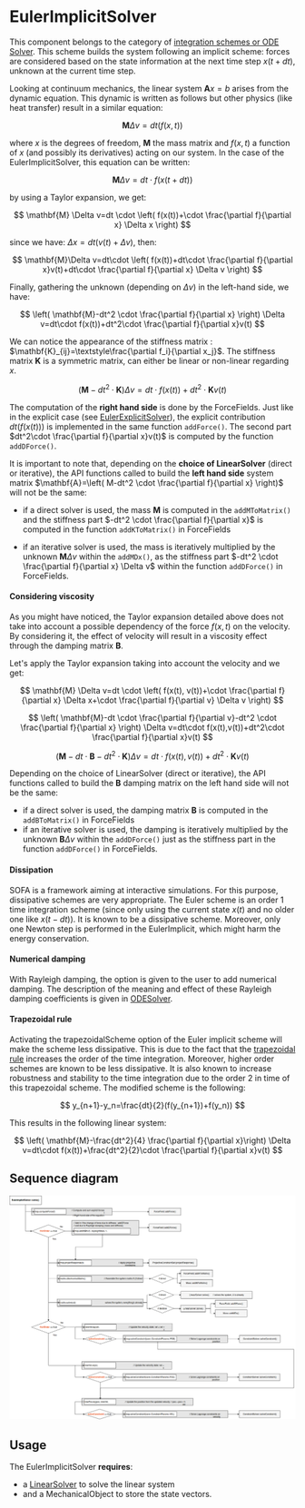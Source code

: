 EulerImplicitSolver  
===================

This component belongs to the category of [integration schemes or ODE Solver](../../../../simulation-principles/system-resolution/integration-scheme/). This scheme builds the system following an implicit scheme: forces are considered based on the state information at the next time step $x(t+dt)$, unknown at the current time step.

Looking at continuum mechanics, the linear system $\mathbf{A}x=b$ arises from the dynamic equation. This dynamic is written as follows but other physics (like heat transfer) result in a similar equation:

$$
\mathbf{M}\Delta v=dt\left(f(x,t)\right)
$$

where $x$ is the degrees of freedom, $\mathbf{M}$ the mass matrix and $f(x,t)$ a function of $x$ (and possibly its derivatives) acting on our system. In the case of the EulerImplicitSolver, this equation can be written: 

$$
\mathbf{M} \Delta v=dt \cdot f(x(t+dt))
$$

by using a Taylor expansion, we get:

$$
\mathbf{M} \Delta v=dt \cdot \left( f(x(t))+\cdot \frac{\partial f}{\partial x} \Delta x \right)
$$

since we have: $\Delta x=dt(v(t)+\Delta v)$, then:

$$
\mathbf{M}\Delta v=dt\cdot \left( f(x(t))+dt\cdot \frac{\partial f}{\partial x}v(t)+dt\cdot \frac{\partial f}{\partial x} \Delta v \right)
$$

Finally, gathering the unknown (depending on $\Delta v$) in the left-hand side, we have:

$$
\left( \mathbf{M}-dt^2 \cdot \frac{\partial f}{\partial x} \right) \Delta v=dt\cdot f(x(t))+dt^2\cdot \frac{\partial f}{\partial x}v(t)
$$

We can notice the appearance of the stiffness matrix : $\mathbf{K}_{ij}=\textstyle\frac{\partial f_i}{\partial x_j}$. The stiffness matrix $\mathbf{K}$ is a symmetric matrix, can either be linear or non-linear regarding $x$.

$$
\left( \mathbf{M}-dt^2 \cdot \mathbf{K} \right) \Delta v=dt\cdot f(x(t))+dt^2\cdot \mathbf{K}v(t)
$$

The computation of the **right hand side** is done by the ForceFields. Just like in the explicit case (see [EulerExplicitSolver](../../forward/eulerexplicitsolver/)), the explicit contribution $dt\left(f(x(t))\right)$ is implemented in the same function `addForce()`. The second part $dt^2\cdot \frac{\partial f}{\partial x}v(t)$ is computed by the function `addDForce()`.

It is important to note that, depending on the **choice of LinearSolver** (direct or iterative), the API functions called to build the **left hand side** system matrix $\mathbf{A}=\left( M-dt^2 \cdot \frac{\partial f}{\partial x} \right)$ will not be the same:

  - if a direct solver is used, the mass $\mathbf{M}$ is computed in the `addMToMatrix()` and the stiffness part $-dt^2 \cdot \frac{\partial f}{\partial x}$ is computed in the function `addKToMatrix()` in ForceFields

  - if an iterative solver is used, the mass is iteratively multiplied by the unknown $\mathbf{M} \Delta v$ within the `addMDx()`, as the stiffness part $-dt^2 \cdot \frac{\partial f}{\partial x} \Delta v$ within the function `addDForce()` in ForceFields.


#### Considering viscosity


As you might have noticed, the Taylor expansion detailed above does not take into account a possible dependency of the force  $f(x,t)$ on the velocity. By considering it, the effect of velocity will result in a viscosity effect through the damping matrix $\mathbf{B}$.

Let's apply the Taylor expansion taking into account the velocity and we get:

$$
\mathbf{M} \Delta v=dt \cdot \left( f(x(t), v(t))+\cdot \frac{\partial f}{\partial x} \Delta x+\cdot \frac{\partial f}{\partial v} \Delta v \right)
$$

$$
\left( \mathbf{M}-dt \cdot \frac{\partial f}{\partial v}-dt^2 \cdot \frac{\partial f}{\partial x} \right) \Delta v=dt\cdot f(x(t),v(t))+dt^2\cdot \frac{\partial f}{\partial x}v(t)
$$

$$
\left( \mathbf{M}-dt \cdot \mathbf{B}-dt^2 \cdot \mathbf{K} \right) \Delta v=dt\cdot f(x(t),v(t))+dt^2\cdot \mathbf{K}v(t)
$$

Depending on the choice of LinearSolver (direct or iterative), the API functions called to build the $\mathbf{B}$ damping matrix on the left hand side will not be the same:

  - if a direct solver is used, the damping matrix $\mathbf{B}$ is computed in the `addBToMatrix()` in ForceFields
  - if an iterative solver is used, the damping is iteratively multiplied by the unknown $\mathbf{B} \Delta v$ within the `addDForce()` just as the stiffness part in the function `addDForce()` in ForceFields.



#### Dissipation

SOFA is a framework aiming at interactive simulations. For this purpose, dissipative schemes are very appropriate. The Euler scheme is an order 1 time integration scheme (since only using the current state $x(t)$ and no older one like $x(t-dt)$). It is known to be a dissipative scheme. Moreover, only one Newton step is performed in the EulerImplicit, which might harm the energy conservation.

#### Numerical damping

With Rayleigh damping, the option is given to the user to add numerical damping. The description of the meaning and effect of these Rayleigh damping coefficients is given in [ODESolver](../../../../simulation-principles/system-resolution/integration-scheme/#rayleigh-damping).


#### Trapezoidal rule

Activating the trapezoidalScheme option of the Euler implicit scheme will make the scheme less dissipative. This is due to the fact that the [trapezoidal rule](https://en.wikipedia.org/wiki/Trapezoidal_rule) increases the order of the time integration. Moreover, higher order schemes are known to be less dissipative.
It is also known to increase robustness and stability to the time integration due to the order 2 in time of this trapezoidal scheme. The modified scheme is the following:

$$
y_{n+1}-y_n=\frac{dt}{2}(f(y_{n+1})+f(y_n))
$$

This results in the following linear system:

$$
\left( \mathbf{M}-\frac{dt^2}{4} \frac{\partial f}{\partial x}\right) \Delta v=dt\cdot f(x(t))+\frac{dt^2}{2}\cdot \frac{\partial f}{\partial x}v(t)
$$


Sequence diagram
----------------

<a href="https://github.com/sofa-framework/doc/blob/master/images/integrationscheme/EulerImplicitSolver.png?raw=true"><img src="https://github.com/sofa-framework/doc/blob/master/images/integrationscheme/EulerImplicitSolver.png?raw=true" title="Flow diagram for the EulerImplicitSolver"/></a>




Usage  
-----  

The EulerImplicitSolver **requires**:

- a [LinearSolver](../../../../simulation-principles/system-resolution/linear-solver/) to solve the linear system
- and a MechanicalObject to store the state vectors.

